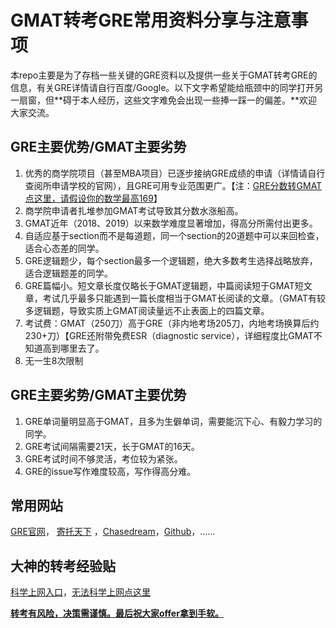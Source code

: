 # GMAT转考GRE常用资料分享与注意事项

本repo主要是为了存档一些关键的GRE资料以及提供一些关于GMAT转考GRE的信息，有关GRE详情请自行百度/Google。以下文字希望能给瓶颈中的同学打开另一扇窗，但**碍于本人经历，这些文字难免会出现一些捧一踩一的偏差。**欢迎大家交流。

## GRE主要优势/GMAT主要劣势

1. 优秀的商学院项目（甚至MBA项目）已逐步接纳GRE成绩的申请（详情请自行查阅所申请学校的官网），且GRE可用专业范围更广。【注：[GRE分数转GMAT点这里，请假设你的数学最高169](https://www.ets.org/gre/institutions/admissions/interpretation_resources/mba_comparison_tool)】
2. 商学院申请者扎堆参加GMAT考试导致其分数水涨船高。
3. GMAT近年（2018、2019）以来数学难度显著增加，得高分所需付出更多。
4. 自适应基于section而不是每道题，同一个section的20道题中可以来回检查，适合心态差的同学。
5. GRE逻辑题少，每个section最多一个逻辑题，绝大多数考生选择战略放弃，适合逻辑题差的同学。
6. GRE篇幅小。短文章长度仅略长于GMAT逻辑题，中篇阅读短于GMAT短文章，考试几乎最多只能遇到一篇长度相当于GMAT长阅读的文章。（GMAT有较多逻辑题，导致实质上GMAT阅读量远不止表面上的四篇文章。
7. 考试费：GMAT（250刀）高于GRE（非内地考场205刀，内地考场换算后约230+刀）【GRE还附带免费ESR（diagnostic service），详细程度比GMAT不知道高到哪里去了。
8. 无一生8次限制

## GRE主要劣势/GMAT主要优势

1. GRE单词量明显高于GMAT，且多为生僻单词，需要能沉下心、有毅力学习的同学。
2. GRE考试间隔需要21天，长于GMAT的16天。
3. GRE考试时间不够灵活，考位较为紧张。
4. GRE的issue写作难度较高，写作得高分难。

## 常用网站

[GRE官网](https://www.ets.org/gre/)， [寄托天下](http://www.gter.net/) ，[Chasedream](https://forum.chasedream.com/forum.php)，[Github](https://github.com/)，……

## 大神的转考经验贴

[科学上网入口](https://www.google.com/search?q=转+gre+site%3Achasedream.com+-转让&ie=UTF-8)，[无法科学上网点这里](https://www.baidu.com/s?ie=utf-8&wd=%E8%BD%AC%20gre%20site:chasedream.com%20-%E8%BD%AC%E8%AE%A9)



**<u>转考有风险，决策需谨慎。最后祝大家offer拿到手软。</u>**

